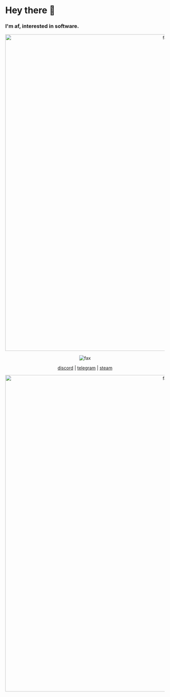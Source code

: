 # Hey there 👋
### I'm af, interested in software.

<p align="center">  
  <img src="https://cdn.discordapp.com/attachments/631162287968747550/762808835546808360/line.gif" alt="fax" width="1000" height="">
</p>
<p align="center">  
  <img src="https://komarev.com/ghpvc/?username=qro&color=lightgrey" alt="fax" width="" height="">
</p>
<p align="center">
    <a href="https://discord.com/users/289990779697496064">discord</a>
    |
    <a href="https://t.me/qro86">telegram</a>
    |
    <a href="https://steamcommunity.com/id/qro43/">steam</a>
</p>
<p align="center">  
  <img src="https://cdn.discordapp.com/attachments/631162287968747550/762808835546808360/line.gif" alt="fax" width="1000" height="">
</p>
